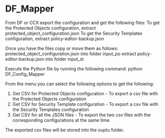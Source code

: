 # DF_Mapper

From DF or CCX export the configuration and get the following files:
  To get the Protected Objects configuration, extract protected_object_configuration.json
  To get the Security Templates configuration, extract policy-editor-backup.json

Once you have the files copy or move them as follows:
  protected_object_configuration.json into folder input_po
  extract policy-editor-backup.json into folder input_st

Execute the Python file by running the following command:
python DF_Config_Mapper

From the menu you can select the following options to get the following:

  1. Get CSV for Protected Objects configuration - To export a csv file with the Protected Objects configuration
  2. Get CSV for Security Template configuration - To export a csv file with the Security Templates configuration
  3. Get CSV for all the JSON files - To export the two csv files with the corresponding configurations at the same time.

The exported csv files will be stored into the ouptu folder.
